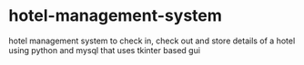 # hotel-management-system
hotel management system to check in, check out and store details of a hotel using python and mysql that uses tkinter based gui
